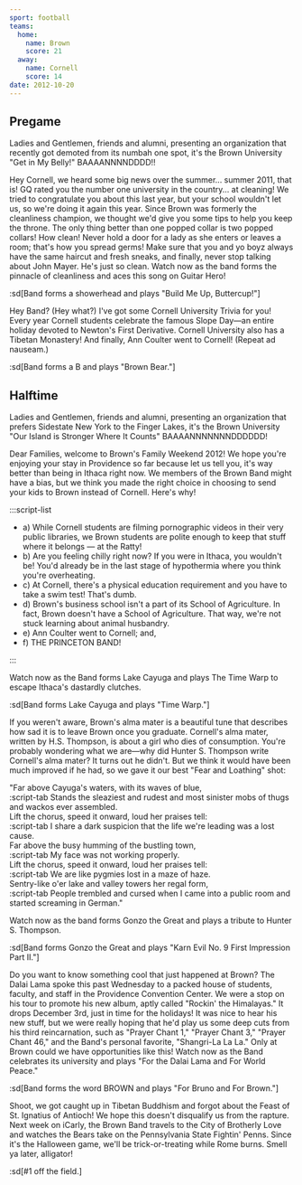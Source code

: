 ```yaml
---
sport: football
teams:
  home:
    name: Brown
    score: 21
  away:
    name: Cornell
    score: 14
date: 2012-10-20
---
```


## Pregame

Ladies and Gentlemen, friends and alumni, presenting an organization that recently got demoted from its numbah one spot, it's the Brown University "Get in My Belly!" BAAAANNNNDDDD!!

Hey Cornell, we heard some big news over the summer... summer 2011, that is! GQ rated you the number one university in the country... at cleaning! We tried to congratulate you about this last year, but your school wouldn't let us, so we're doing it again this year. Since Brown was formerly the cleanliness champion, we thought we'd give you some tips to help you keep the throne. The only thing better than one popped collar is two popped collars! How clean! Never hold a door for a lady as she enters or leaves a room; that's how you spread germs! Make sure that you and yo boyz always have the same haircut and fresh sneaks, and finally, never stop talking about John Mayer. He's just so clean. Watch now as the band forms the pinnacle of cleanliness and aces this song on Guitar Hero!

:sd[Band forms a showerhead and plays "Build Me Up, Buttercup!"]

Hey Band? (Hey what?) I've got some Cornell University Trivia for you! Every year Cornell students celebrate the famous Slope Day—an entire holiday devoted to Newton's First Derivative. Cornell University also has a Tibetan Monastery! And finally, Ann Coulter went to Cornell! (Repeat ad nauseam.)

:sd[Band forms a B and plays "Brown Bear."]

## Halftime

Ladies and Gentlemen, friends and alumni, presenting an organization that prefers Sidestate New York to the Finger Lakes, it's the Brown University "Our Island is Stronger Where It Counts" BAAAANNNNNNNDDDDDD!

Dear Families, welcome to Brown's Family Weekend 2012! We hope you're enjoying your stay in Providence so far because let us tell you, it's way better than being in Ithaca right now. We members of the Brown Band might have a bias, but we think you made the right choice in choosing to send your kids to Brown instead of Cornell. Here's why!

:::script-list

- a) While Cornell students are filming pornographic videos in their very public libraries, we Brown students are polite enough to keep that stuff where it belongs — at the Ratty!
- b) Are you feeling chilly right now? If you were in Ithaca, you wouldn't be! You'd already be in the last stage of hypothermia where you think you're overheating.
- c) At Cornell, there's a physical education requirement and you have to take a swim test! That's dumb.
- d) Brown's business school isn't a part of its School of Agriculture. In fact, Brown doesn't have a School of Agriculture. That way, we're not stuck learning about animal husbandry.
- e) Ann Coulter went to Cornell; and,
- f) THE PRINCETON BAND!

:::

Watch now as the Band forms Lake Cayuga and plays The Time Warp to escape Ithaca's dastardly clutches.

:sd[Band forms Lake Cayuga and plays "Time Warp."]

If you weren't aware, Brown's alma mater is a beautiful tune that describes how sad it is to leave Brown once you graduate. Cornell's alma mater, written by H.S. Thompson, is about a girl who dies of consumption. You're probably wondering what we are—why did Hunter S. Thompson write Cornell's alma mater? It turns out he didn't. But we think it would have been much improved if he had, so we gave it our best "Fear and Loathing" shot:

"Far above Cayuga's waters, with its waves of blue,\
:script-tab Stands the sleaziest and rudest and most sinister mobs of thugs and wackos ever assembled.\
Lift the chorus, speed it onward, loud her praises tell:\
:script-tab I share a dark suspicion that the life we're leading was a lost cause.\
Far above the busy humming of the bustling town,\
:script-tab My face was not working properly.\
Lift the chorus, speed it onward, loud her praises tell:\
:script-tab We are like pygmies lost in a maze of haze.\
Sentry-like o'er lake and valley towers her regal form,\
:script-tab People trembled and cursed when I came into a public room and started screaming in German."

Watch now as the band forms Gonzo the Great and plays a tribute to Hunter S. Thompson.

:sd[Band forms Gonzo the Great and plays "Karn Evil No. 9 First Impression Part II."]

Do you want to know something cool that just happened at Brown? The Dalai Lama spoke this past Wednesday to a packed house of students, faculty, and staff in the Providence Convention Center. We were a stop on his tour to promote his new album, aptly called "Rockin' the Himalayas." It drops December 3rd, just in time for the holidays! It was nice to hear his new stuff, but we were really hoping that he'd play us some deep cuts from his third reincarnation, such as "Prayer Chant 1," "Prayer Chant 3," "Prayer Chant 46," and the Band's personal favorite, "Shangri-La La La." Only at Brown could we have opportunities like this! Watch now as the Band celebrates its university and plays "For the Dalai Lama and For World Peace."

:sd[Band forms the word BROWN and plays "For Bruno and For Brown."]

Shoot, we got caught up in Tibetan Buddhism and forgot about the Feast of St. Ignatius of Antioch! We hope this doesn't disqualify us from the rapture. Next week on iCarly, the Brown Band travels to the City of Brotherly Love and watches the Bears take on the Pennsylvania State Fightin' Penns. Since it's the Halloween game, we'll be trick-or-treating while Rome burns. Smell ya later, alligator!

:sd[#1 off the field.]
